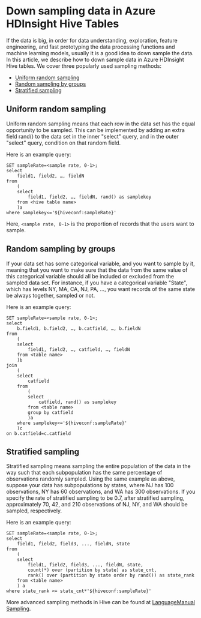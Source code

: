 <properties title="Down sampling data in Azure HDInsight Hive Tables" pageTitle="Down sampling data in Azure HDInsight Hive Tables | Azure" description="Down sampling data in Azure HDInsight Hive Tables" metaKeywords="" services="Azure Data Science Process" solutions="" documentationCenter="" authors="hangzh-msft" manager="jacob.spoelstra" editor="" videoId="" scriptId="" />

<tags ms.service="Azure Data Science Process" ms.workload="data-services" ms.tgt_pltfrm="na" ms.devlang="na" ms.topic="article" ms.date="01/09/2015" ms.author="hangzh-msft" />

# Down sampling data in Azure HDInsight Hive Tables 

If the data is big, in order for data understanding, exploration, feature engineering, and fast prototyping the data processing functions and machine learning models, usually it is a good idea to down sample the data. In this article, we describe how to down sample data in Azure HDInsight Hive tables. We cover three popularly used sampling methods: 

- [Uniform random sampling](#uniform)
- [Random sampling by groups](#group)
- [Stratified sampling](#stratified)

## <a name="uniform"></a> Uniform random sampling ##
Uniform random sampling means that each row in the data set has the equal opportunity to be sampled. This can be implemented by adding an extra field rand() to the data set in the inner "select" query, and in the outer "select" query, condition on that random field. 

Here is an example query:

	SET sampleRate=<sample rate, 0-1>;
	select
		field1, field2, …, fieldN
	from
		(
		select
			field1, field2, …, fieldN, rand() as samplekey 
		from <hive table name>
		)a
	where samplekey<='${hiveconf:sampleRate}'
Here, `<sample rate, 0-1>` is the proportion of records that the users want to sample. 

## <a name="group"></a> Random sampling by groups ##

If your data set has some categorical variable, and you want to sample by it, meaning that you want to make sure that the data from the same value of this categorical variable should all be included or excluded from the sampled data set. For instance, if you have a categorical variable "State", which has levels NY, MA, CA, NJ, PA, …, you want records of the same state be always together, sampled or not. 

Here is an example query:

	SET sampleRate=<sample rate, 0-1>;
    select 
		b.field1, b.field2, …, b.catfield, …, b.fieldN
	from
		(
		select 
			field1, field2, …, catfield, …, fieldN
		from <table name>
		)b
	join
		(
		select
			catfield
		from
			(
			select 
				catfield, rand() as samplekey
			from <table name>
			group by catfield
			)a
		where samplekey<='${hiveconf:sampleRate}'
		)c
	on b.catfield=c.catfield

## <a name="stratified"></a>Stratified sampling

Stratified sampling means sampling the entire population of the data in the way such that each subpopulation has the same percentage of observations randomly sampled. Using the same example as above, suppose your data has subpopulations by states, where NJ has 100 observations, NY has 60 observations, and WA has 300 observations. If you specify the rate of stratified sampling to be 0.7, after stratified sampling, approximately 70, 42, and 210 observations of NJ, NY, and WA should be sampled, respectively.

Here is an example query:

	SET sampleRate=<sample rate, 0-1>;
    select 
		field1, field2, field3, ..., fieldN, state 
	from
		(
		select 
			field1, field2, field3, ..., fieldN, state,
			count(*) over (partition by state) as state_cnt, 
      		rank() over (partition by state order by rand()) as state_rank
      	from <table name>
		) a 
	where state_rank <= state_cnt*'${hiveconf:sampleRate}'


More advanced sampling methods in Hive can be found at [LanguageManual Sampling](https://cwiki.apache.org/confluence/display/Hive/LanguageManual+Sampling).
